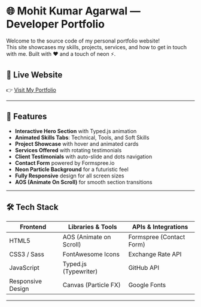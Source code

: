 # 🌐 Mohit Kumar Agarwal — Developer Portfolio

Welcome to the source code of my personal portfolio website!  
This site showcases my skills, projects, services, and how to get in touch with me. Built with ❤️ and a touch of neon ⚡.

## 🚀 Live Website

👉 [Visit My Portfolio](https://moh1030.github.io/My-portfolio/)

---

## 📌 Features

- **Interactive Hero Section** with Typed.js animation
- **Animated Skills Tabs**: Technical, Tools, and Soft Skills
- **Project Showcase** with hover and animated cards
- **Services Offered** with rotating testimonials
- **Client Testimonials** with auto-slide and dots navigation
- **Contact Form** powered by Formspree.io
- **Neon Particle Background** for a futuristic feel
- **Fully Responsive** design for all screen sizes
- **AOS (Animate On Scroll)** for smooth section transitions

---

## 🛠️ Tech Stack

| Frontend       | Libraries & Tools       | APIs & Integrations      |
|----------------|--------------------------|---------------------------|
| HTML5          | AOS (Animate on Scroll)  | Formspree (Contact Form) |
| CSS3 / Sass    | FontAwesome Icons        | Exchange Rate API        |
| JavaScript     | Typed.js (Typewriter)    | GitHub API               |
| Responsive Design | Canvas (Particle FX) | Google Fonts              |

---


